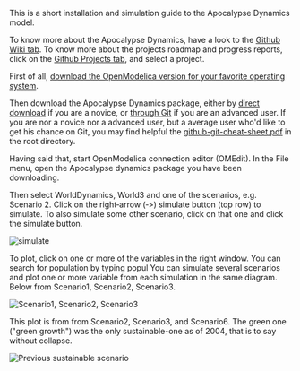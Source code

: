 
This is a short installation and simulation guide to the Apocalypse Dynamics model.

To know more about the Apocalypse Dynamics, have a look to the [Github Wiki tab](https://github.com/Arnaud-Dorthe/ApocalypseDynamics/wiki).
To know more about the projects roadmap and progress reports, click on the [Github Projects tab](https://github.com/Arnaud-Dorthe/ApocalypseDynamics/projects), and select a project.

First of all, [download the OpenModelica version for your favorite operating system](https://www.openmodelica.org/download/download-linux).

Then download the Apocalypse Dynamics package, either by [direct download](https://github.com/Arnaud-Dorthe/ApocalypseDynamics/archive/master.zip) if you are a novice, or [through Git](https://github.com/Arnaud-Dorthe/ApocalypseDynamics.git) if you are an advanced user. If you are nor a novice nor a advanced user, but a average user who'd like to get his chance on Git, you may find helpful the [github-git-cheat-sheet.pdf](https://github.com/Arnaud-Dorthe/ApocalypseDynamics/blob/master/github-git-cheat-sheet.pdf) in the root directory.

Having said that, start OpenModelica connection editor (OMEdit). 
In the File menu, open the Apocalypse dynamics package you have been downloading. 

Then select WorldDynamics, World3 and one of the scenarios, e.g. Scenario 2. 
Click on the right‐arrow (‐>) simulate button (top row) to simulate. 
To also simulate some other scenario, click on that one and click the simulate button.

![simulate](https://lh3.googleusercontent.com/_0cFEs7shRmJcNZUC9g6pAIf1rwS46kvnp9E8_M2WWfeuKcPo6dfZ_QbSC5e14wQZPpzI0YWwv07e7kamcRA-VUZ10Bvg5JC3-UzunWKoM0KImehllHfIB89W6qGkWN5cWvjTThfOTjgmSrb9fRPwFH69rtgoPUbHaNaZ18bOK1QzQJX-BenBieKRcfFsGibiLOQr4paTa3hF5ozuZ-fiX9UrYz35B2PYnvdS2PX4I0n8Ca5v8X1x2oZDdrjLTptvLo6Deynas5deeDcuj0QvpEe5WXSft9bpDfOOWoBFEufq9xctgOnmWr1kuS1vxY0oTiqXtgxWnEsC_mFZyIh5dM1Jx-H8_D3sDIrh-NpgWvABxXLeotaWMny3Px79jdonYRMd6xxN69A8PSVZQ5Z20mrpO93Pj3LKawI6QoiwcKPEWm3fsKeoLGCbnTBZuZm1AX8YxDOpKhJfrCrVs4ML59HdOd5mUqqt4xrYMOh7o_EkEWEoCyVfGoSLZn-1zfShR3MMC4DOqJm7_QJeZkYnjpM8bDBfuGrZl0W4pe563wvkTtZoktnBfpET4d6icSoFDZxLkWgVBcONJw5fR3cbptKQmzsZeO4qIeqq11UTz0lBmJ8W-9sqy6y1dh-3-yG75xyPOZjxX4sCOkc79qbpnKjI6G5jtZSUpYaP6W5u67w-TI_xMqy0ROdhAKZx7xp4ijVIKdhZyUIcOASW1xmJZYCSRoiKfZyIZFuIV_idFcfZnQO=w1043-h648-no)

To plot, click on one or more of the variables in the right window. You can search for population by typing popul You can simulate several scenarios and plot one or more variable from each simulation in the same diagram. Below from Scenario1, Scenario2, Scenario3.

![Scenario1, Scenario2, Scenario3](https://lh3.googleusercontent.com/GgD9-oGZZAHec0dcB3Ui1MercWs9d77NMbBoso6Hq42AaSz7yazHPxKV9uUUDN2BgnNmnUImlPf-D3gybCgwo6bZpzCcqHH83hVHY1IgEkI6zd3KbFtW1Db1BgMrBesnoesG4djuyod_OCaWX5DQu0Gc6cEGHFyyayb2nvqVG5FyxbKSVppQF1UYTLZnHs-M284eJ3DfxWDaw7dilS9fJsmVjviZG8ZYboqfcnO8cTIh8A6VDyUzoWFUsrcob7PXSufaVhco0qEjsuHEbKsILyrpoSLYe4qcmORyFtvlgkLnqKVLGD3cokxgQZ6h-yOUvpu2jZ6GpjtQC0WxBmxSGREiiABssmzLAOPQBSUvldEuWWNPxYHwXILW_t86ZEqDfD5xXnymxRRqMM9RibAboTRkmNbnabzbHzoKxl_eVvNcPFF5m1V-HObTZSL6oCT1p5S3f8mtdetxGpEFpfOXPtd2YSNwSKiWBqFKGFNPZGLeSZIPtloJs85MkScszeBC4bxXUxJ6-qc_zUjEUp2op6i33wyGNPFbNWb7OnLsOwIKasld-HCyyzybGC_9LasGnhyHz7jvDgolSvRY_SDu13eY4Yq0Q2fHipwgWGRc9ID2Ue-JkTIcdWMEWOuAe_l4tDvboQP0W3CumFk7i9O2subWTY28GRX8G8HsPm9G0oGUDxHnLmmp77kuHlzFXuRLV6W94Vgtv5uY_KaDMCDclTBmZdUkpRBq_vJELeYIz2kpSQ76=w1055-h660-no)

This plot is from from Scenario2, Scenario3, and Scenario6. The green one ("green growth") was the only sustainable-one as of 2004, that is to say without collapse.

![Previous sustainable scenario](https://lh3.googleusercontent.com/uTHGxPRWP6rfeiEr2XdO0vQ6b7Las47OzcF0KOUEYHtDRi_yIfwOigHRzITAlhIzcbRhGa9jkz4j6D_HSu9pbtD8OjXVkFNlx6KEkeS51cmvT8KZsjH_GETCGazP3egReafa4ov_dKyz8Q4NRnJHgrSBfOs5pGws4CSf3R4cyWDpre9aM_Bv0jAOgPjn7DVdvFwQ6eiNK9p5rlYCleqIpO9a1Se1WU48ZOG8UagzhDRfYmuBQUPRRYo0XQrZsbu9Ng5-yExaialsGbM2ytb8xKXcHGXqGzTga8YOdfGr0dzX0ur4IQXWtF988QI3EAgQR1SfdCRamzA4LlDYUFGVjTNdkfLxvb8Da1k7WMRDpUBeD1GFy1JOyBLDcyc3swqf2SUPKg3AG9JHjBPOYHMaL69A7Iuo-vOlGgDDNW6fhzcO30CneUA4jVEKcGLZgqJhMTxuYlKiNGKGRMTv7sXDionbQ3yUQCPCAXSCOUxxClar2PfyRXveQqMNRMTGH9wsSVComxZqdcoFO38SxqS8lWliZc8PqybVhK-t5_jZ37Ux8pQWJu9nk_kJL9hx7QG75IShjpB7i-GoD5LYYjnqvvKVLa1xVomg20QM6INZPpl4SYP1aM0ay0yt82EImYw-5IbeMj3Rj6KlqLewdafS3c-EXeQd9OYideKUPEXxm-p-8_49UW-i5UFRiCg-YVaBnaaViK9oxn68t046l0ik5oFzYxAUG2oV9t5V1qcfSKYG8F4u=w1077-h671-no)
